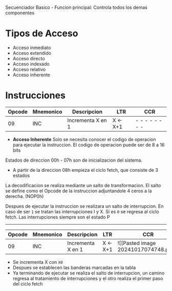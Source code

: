 
Secuenciador Basico - Funcion principal: Controla todos los demas componentes

# Tipos de Acceso

- Acceso inmediato
- Acceso extendido
- Acceso directo
- Acceso indexado
- Acceso relativo
- Acceso inherente

# Instrucciones


| Opcode | Mnemonico | Descripcion       | LTR      | CCR             |
| ------ | --------- | ----------------- | -------- | --------------- |
| 09     | INC       | Incrementa X en 1 | X <- X+1 | - - - - - - - - |


- **Acceso Inherente**
Solo se necesita conocer el codigo de operacion para ejecutar la instruccion.
El codigo de operacion puede ser de 8 a 16 bits


Estados de direccion 00h - 07h son de inicializacion del sistema.
- A partir de la direccion 08h empieza el ciclo fetch, que consiste de 3 estados

La decodificacion se realiza mediante un salto de transformacion. El salto se define como el Opcode de la instruccion adjuntandole 4 ceros a la derecha.  (NOP0h)

Despues de ejecutar la instruccion se realizara un salto de interrupcion. En caso de ser `1` se tratan las interrupciones I y X. Si es `0` se regresa al ciclo fetch.
Las interrupciones siempre son el estado P

___

| Opcode | Mnemonico | Descripcion       | LTR      | CCR                                  |
| ------ | --------- | ----------------- | -------- | ------------------------------------ |
| 09     | INC       | Incrementa X en 1 | X <- X+1 | ![[Pasted image 20241017074748.png]] |

- Se incrementa X con `X0`
- Despues se establecen las banderas marcadas en la tabla
- Ya terminando de ejecutar se realiza el salto de interrupcion, un camino regresa al tratamiento de interrupciones y el otro realiza el primer paso del ciclo fetch



